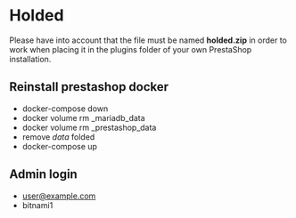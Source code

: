 # Holded

Please have into account that the file must be named **holded.zip** in order to work when placing it in the plugins folder of your own PrestaShop installation.

## Reinstall prestashop docker

* docker-compose down
* docker volume rm <name-of-folder>_mariadb_data
* docker volume rm <name-of-folder>_prestashop_data
* remove _data_ folded
* docker-compose up

## Admin login

* user@example.com
* bitnami1
